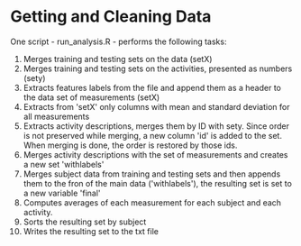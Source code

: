 Getting and Cleaning Data
=========================

One script - run_analysis.R - performs the following tasks:

1. Merges training and testing sets on the data (setX)
2. Merges training and testing sets on the activities,
   presented as numbers (sety)
3. Extracts features labels from the file and append them 
   as a header to the data set of measurements (setX)
4. Extracts from 'setX' only columns with mean and standard deviation 
   for all measurements
5. Extracts activity descriptions, merges them by ID with 
   sety. Since order is not preserved while merging, a new
   column 'id' is added to the set. When merging is done, 
   the order is restored by those ids.
6. Merges activity descriptions with the set of measurements
   and creates a new set 'withlabels'
7. Merges subject data from training and testing sets and then 
   appends them to the fron of the main data ('withlabels'), 
   the resulting set is set to a new variable 'final' 
8. Computes averages of each measurement for each subject
   and each activity.
9. Sorts the resulting set by subject
10. Writes the resulting set to the txt file  


